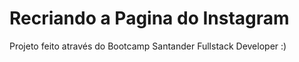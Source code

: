 # Recriando a Pagina do Instagram
Projeto feito através do Bootcamp Santander Fullstack Developer :) 
